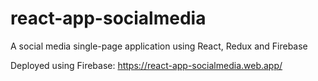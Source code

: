 # react-app-socialmedia
 A social media single-page application using React, Redux and Firebase
 
 Deployed using Firebase: https://react-app-socialmedia.web.app/
